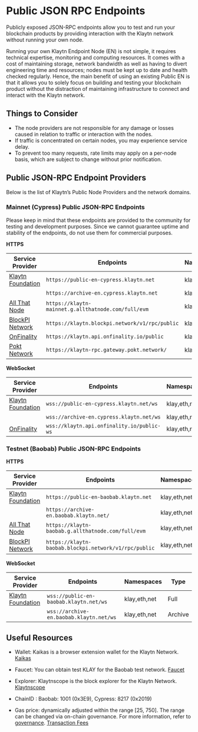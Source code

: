 # Public JSON RPC Endpoints

Publicly exposed JSON-RPC endpoints allow you to test and run your blockchain products by providing interaction with the Klaytn network without running your own node.

Running your own Klaytn Endpoint Node (EN) is not simple, it requires technical expertise, monitoring and computing resources. It comes with a cost of maintaining storage, network bandwidth as well as having to divert engineering time and resources; nodes must be kept up to date and health checked regularly. Hence, the main benefit of using an existing Public EN is that it allows you to solely focus on building and testing your blockchain product without the distraction of maintaining infrastructure to connect and interact with the Klaytn network.

## Things to Consider

- The node providers are not responsible for any damage or losses caused in relation to traffic or interaction with the nodes.
- If traffic is concentrated on certain nodes, you may experience service delay.
- To prevent too many requests, rate limits may apply on a per-node basis, which are subject to change without prior notification.

## Public JSON-RPC Endpoint Providers

Below is the list of Klaytn’s Public Node Providers and the network domains.

### Mainnet (Cypress) Public JSON-RPC Endpoints

Please keep in mind that these endpoints are provided to the community for testing and development purposes.
Since we cannot guarantee uptime and stability of the endpoints, do not use them for commercial purposes.

**HTTPS**

| Service Provider                                   | Endpoints                                           | Namespaces   | Type    |
| -------------------------------------------------- | --------------------------------------------------- | ------------ | ------- |
| [Klaytn Foundation](https://www.klaytn.foundation) | `https://public-en-cypress.klaytn.net`              | klay,eth,net | Full    |
|                                                    | `https://archive-en.cypress.klaytn.net`             | klay,eth,net | Archive |
| [All That Node](www.allthatnode.com)               | `https://klaytn-mainnet.g.allthatnode.com/full/evm` | klay,eth,net | Full    |
| [BlockPI Network](https://blockpi.io/)             | `https://klaytn.blockpi.network/v1/rpc/public`      | klay,eth,net | Full    |
| [OnFinality](https://onfinality.io/)               | `https://klaytn.api.onfinality.io/public`           | klay,eth,net | Full    |
| [Pokt Network](https://pokt.network/)              | `https://klaytn-rpc.gateway.pokt.network/`          | klay,eth,net | Full    |

**WebSocket**

| Service Provider                                   | Endpoints                                  | Namespaces   | Type    |
| -------------------------------------------------- | ------------------------------------------ | ------------ | ------- |
| [Klaytn Foundation](https://www.klaytn.foundation) | `wss://public-en-cypress.klaytn.net/ws`    | klay,eth,net | Full    |
|                                                    | `wss://archive-en.cypress.klaytn.net/ws`   | klay,eth,net | Archive |
| [OnFinality](https://onfinality.io/)               | `wss://klaytn.api.onfinality.io/public-ws` | klay,eth,net | Full    |

### Testnet (Baobab) Public JSON-RPC Endpoints

**HTTPS**

| Service Provider                                   | Endpoints                                             | Namespaces   | Type    |
| -------------------------------------------------- | ----------------------------------------------------- | ------------ | ------- |
| [Klaytn Foundation](https://www.klaytn.foundation) | `https://public-en-baobab.klaytn.net`                 | klay,eth,net | Full    |
|                                                    | `https://archive-en.baobab.klaytn.net/`               | klay,eth,net | Archive |
| [All That Node](www.allthatnode.com)               | `https://klaytn-baobab.g.allthatnode.com/full/evm`    | klay,eth,net | Full    |
| [BlockPI Network](https://blockpi.io/)             | `https://klaytn-baobab.blockpi.network/v1/rpc/public` | klay,eth,net | Full    |

**WebSocket**

| Service Provider                                   | Endpoints                               | Namespaces   | Type    |
| -------------------------------------------------- | --------------------------------------- | ------------ | ------- |
| [Klaytn Foundation](https://www.klaytn.foundation) | `wss://public-en-baobab.klaytn.net/ws`  | klay,eth,net | Full    |
|                                                    | `wss://archive-en.baobab.klaytn.net/ws` | klay,eth,net | Archive |

## Useful Resources

- Wallet: Kaikas is a browser extension wallet for the Klaytn Network.
  [Kaikas](../../build/tools/wallets/kaikas.md)

- Faucet: You can obtain test KLAY for the Baobab test network.
  [Faucet](../../build/tools/wallets/klaytn-wallet.md#how-to-receive-baobab-testnet-klay)

- Explorer: Klaytnscope is the block explorer for the Klaytn Network.
  [Klaytnscope](../../build/tools/block-explorers/klaytnscope.md)

- ChainID : Baobab: 1001 (0x3E9), Cypress: 8217 (0x2019)

- Gas price: dynamically adjusted within the range [25, 750]. The range can be changed via on-chain governance. For more information, refer to [governance](../../json-rpc/governance/chain-config).
  [Transaction Fees](../../learn/transaction-fees/transaction-fees.md)

